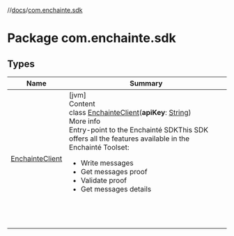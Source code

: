 //[docs](../index.md)/[com.enchainte.sdk](index.md)



# Package com.enchainte.sdk  


## Types  
  
|  Name|  Summary| 
|---|---|
| <a name="com.enchainte.sdk/EnchainteClient///PointingToDeclaration/"></a>[EnchainteClient](-enchainte-client/index.md)| <a name="com.enchainte.sdk/EnchainteClient///PointingToDeclaration/"></a>[jvm]  <br>Content  <br>class [EnchainteClient](-enchainte-client/index.md)(**apiKey**: [String](https://kotlinlang.org/api/latest/jvm/stdlib/kotlin/-string/index.html))  <br>More info  <br>Entry-point to the Enchainté SDKThis SDK offers all the features available in the Enchainté Toolset:<ul><li>Write messages</li><li>Get messages proof</li><li>Validate proof</li><li>Get messages details</li></ul>  <br><br><br>

